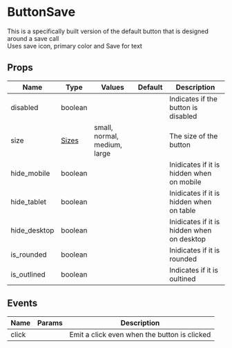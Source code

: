 # ButtonSave

This is a specifically built version of the default button that is designed around a save call\
Uses save icon, primary color and Save for text
## Props

| Name    | Type | Values | Default | Description |
| -------- | ------- | -------- | ------- | ------- |
| disabled | boolean ||  | Indicates if the button is disabled|
| size | [Sizes](../enums.md#Sizes) |small, normal, medium, large|  | The size of the button|
| hide_mobile | boolean ||  | Inidicates if it is hidden when on mobile|
| hide_tablet | boolean ||  | Inidicates if it is hidden when on table|
| hide_desktop | boolean ||  | Inidicates if it is hidden when on desktop|
| is_rounded | boolean ||  | Inidicates if it is rounded|
| is_outlined | boolean ||  | Indicates if it is oultined|
## Events

| Name    | Params | Description |
| ------- | ------- | ------- |
| click||Emit a click even when the button is clicked|
